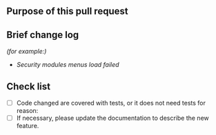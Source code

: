 <!--

Thank you for contributing to Carp! Please make sure that your code changes
are covered with tests. And in case of new features or big changes
remember to adjust the documentation.

Feel free to ping committers for the review!

## Contribution Checklist

  - Make sure that the pull request corresponds to a [GITHUB issue](https://github.com/kalencaya/carp/issues).

  - Name the pull request in the form "[Feature] Title of the pull request", where *Feature* can be replaced by `Hotfix`, `Bug`, etc.

  - Minor fixes should be named following this pattern: `[hotfix] [docs] Fix typo in README.md doc`.

-->

## Purpose of this pull request

<!-- Describe the purpose of this pull request. For example: This pull request adds checkstyle plugin.-->

## Brief change log
*(for example:)*
- *Security modules menus load failed*

## Check list

* [ ] Code changed are covered with tests, or it does not need tests for reason:
* [ ] If necessary, please update the documentation to describe the new feature.
